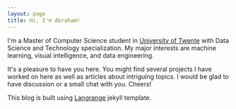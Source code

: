 ```yaml
---
layout: page
title: Hi, I'm Abraham!
---
```


I'm a Master of Computer Science student in [University of Twente](https://www.utwente.nl/en) with Data Science and Technology specialization. My major interests are machine learning, visual intelligence, and data engineering.

It's a pleasure to have you here. You might find several projects I have worked on here as well as articles about intriguing topics. I would be glad to have discussion or a small chat with you. Cheers!

This blog is built using [Langrange](https://github.com/lenpaul/lagrange) jekyll template. 